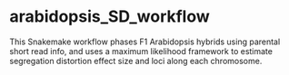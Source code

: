 # arabidopsis_SD_workflow
This Snakemake workflow phases F1 Arabidopsis hybrids using parental short read info, and uses a maximum likelihood framework to estimate segregation distortion effect size and loci along each chromosome.
